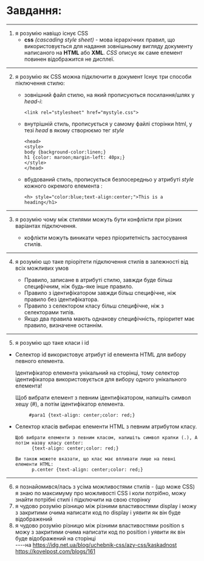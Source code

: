 # Завдання:

---

1. я розумію навіщо існує CSS
   - **сss** _(cascading style sheet)_ - мова ієрархічних правил, що використовується для надання зовнішньому вигляду документу написаного на **HTML** або **XML**. _CSS_ описує як саме елемент повинен відображится не дисплеї.
***
2. я розумію як CSS можна підключити в документ
   Існує три способи піключення стилю:
   - зовнішний файл стилю, на який прописуються посилання/шлях у _head-i_:

         <link rel="stylesheet" href="mystyle.css">
   - внутрішній стиль, прописується у самому файлі сторінки html, у тезі _head_ в якому створюємо тег _style_

         <head>
         <style>
         body {background-color:linen;}
         h1 {color: maroon;margin-left: 40px;}
         </style>
         </head>
   - вбудований стиль, прописується безпосередньо у атрибуті _style_ кожного окремого елемента :
         
         <h> style="color:blue;text-align:center;">This is a heading</h1>
___   
3. я розумію чому між стилями можуть бути конфлікти при різних варіантах підключення.

      - кофлікти можуть виникати через пріоритетність застосування стилів.
___

4. я розумію що таке пріорітети підключення стилів в залежності від всіх можливих умов

      - Правило, записане в атрибуті стилю, завжди буде більш специфічним, ніж будь-яке інше правило. 
      - Правило з ідентифікатором завжди більш специфічне, ніж правило без ідентифікатора.
      - Правило з селектором класу більш специфічне, ніж з селекторами типів.
      - Якщо два правила мають однакову специфічність, пріоритет має правило, визначене останнім.

___
5. я розумію що таке класи і id

 - Селектор id використовує атрибут id елемента HTML для вибору певного елемента.

      Ідентифікатор елемента унікальний на сторінці, тому селектор ідентифікатора використовується для вибору одного унікального елемента!

      Щоб вибрати елемент з певним ідентифікатором, напишіть символ хешу (#), а потім ідентифікатор елемента.

            #para1 {text-align: center;color: red;}
- Селектор класів вибирає елементи HTML з певним атрибутом класу.

      Щоб вибрати елементи з певним класом, напишіть символ крапки (.), А потім назву класу center: 
            {text-align: center;color: red;}

      Ви також можете вказати, що клас має впливати лише на певні елементи HTML:
            p.center {text-align: center;color: red;}
___ 



6. я познайомився/лась з усіма можливостями стилів - (що може CSS) я знаю по максимуму про можливості CSS і коли потрібно, можу знайти потрібні стилі і підключити на свою сторінку
7. я чудово розумію різницю між різними властивостями display і можу з закритими очима написати код по display і уявити як він буде відображений
8. я чудово розумію різницю між різними властивостями positіon s можу з закритими очима написати код по positіon і уявити як він буде відображений на сторінці  
   ----на
 https://idg.net.ua/blog/uchebnik-css/azy-css/kaskadnost
 https://kovelpost.com/blogs/161
 